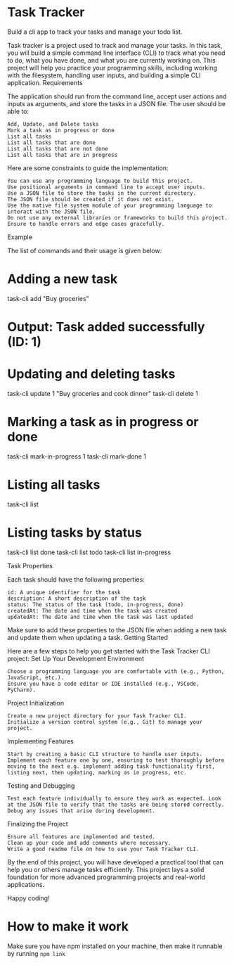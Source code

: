 # Task Tracker
Build a cli app to track your tasks and manage your todo list.

Task tracker is a project used to track and manage your tasks. In this task, you will build a simple command line interface (CLI) to track what you need to do, what you have done, and what you are currently working on. This project will help you practice your programming skills, including working with the filesystem, handling user inputs, and building a simple CLI application.
Requirements

The application should run from the command line, accept user actions and inputs as arguments, and store the tasks in a JSON file. The user should be able to:

    Add, Update, and Delete tasks
    Mark a task as in progress or done
    List all tasks
    List all tasks that are done
    List all tasks that are not done
    List all tasks that are in progress

Here are some constraints to guide the implementation:

    You can use any programming language to build this project.
    Use positional arguments in command line to accept user inputs.
    Use a JSON file to store the tasks in the current directory.
    The JSON file should be created if it does not exist.
    Use the native file system module of your programming language to interact with the JSON file.
    Do not use any external libraries or frameworks to build this project.
    Ensure to handle errors and edge cases gracefully.

Example

The list of commands and their usage is given below:

# Adding a new task
task-cli add "Buy groceries"
# Output: Task added successfully (ID: 1)

# Updating and deleting tasks
task-cli update 1 "Buy groceries and cook dinner"
task-cli delete 1

# Marking a task as in progress or done
task-cli mark-in-progress 1
task-cli mark-done 1

# Listing all tasks
task-cli list

# Listing tasks by status
task-cli list done
task-cli list todo
task-cli list in-progress

Task Properties

Each task should have the following properties:

    id: A unique identifier for the task
    description: A short description of the task
    status: The status of the task (todo, in-progress, done)
    createdAt: The date and time when the task was created
    updatedAt: The date and time when the task was last updated

Make sure to add these properties to the JSON file when adding a new task and update them when updating a task.
Getting Started

Here are a few steps to help you get started with the Task Tracker CLI project:
Set Up Your Development Environment

    Choose a programming language you are comfortable with (e.g., Python, JavaScript, etc.).
    Ensure you have a code editor or IDE installed (e.g., VSCode, PyCharm).

Project Initialization

    Create a new project directory for your Task Tracker CLI.
    Initialize a version control system (e.g., Git) to manage your project.

Implementing Features

    Start by creating a basic CLI structure to handle user inputs.
    Implement each feature one by one, ensuring to test thoroughly before moving to the next e.g. implement adding task functionality first, listing next, then updating, marking as in progress, etc.

Testing and Debugging

    Test each feature individually to ensure they work as expected. Look at the JSON file to verify that the tasks are being stored correctly.
    Debug any issues that arise during development.

Finalizing the Project

    Ensure all features are implemented and tested.
    Clean up your code and add comments where necessary.
    Write a good readme file on how to use your Task Tracker CLI.

By the end of this project, you will have developed a practical tool that can help you or others manage tasks efficiently. This project lays a solid foundation for more advanced programming projects and real-world applications.

Happy coding!

# How to make it work
Make sure you have npm installed on your machine, then make it runnable by running `npm link`